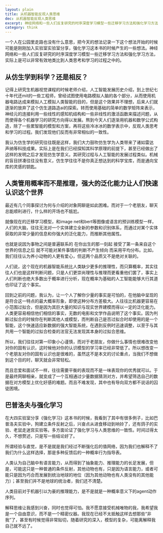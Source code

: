 ```yaml
---
layout: plain
title: 从机器智能反观人类思维
dec: 从机器智能反观人类思维
excerpt: 神经网络和一些人们反复研究的时序深度学习模型一些迁移学习方法和强化学习方法，实际上是可以非常有效地类比到人类思考和学习的过程之中的。
category: think
---
```


一个人在公园里走路也没有什么意思，把今天的想法记录一下这个想法开始的时候可能是刚刚加入实验室实验室分享，强化学习这本书的时候产生的一些想法。神经网络和一些人们反复研究的时序深度学习模型一些迁移学习方法和强化学习方法，实际上是可以非常有效地类比到人类思考和学习的过程之中的。

## 从仿生学到科学？还是相反？

记得上研究生机器视觉课程的时候老师介绍，人工智能发展历史介绍，到上世纪七十年代还mit的一些工程师，曾经试图使用电路模拟人脑的各个部分，从而使用机器电路达成来模拟人工模拟人类智能的目的，但是这个效果并不理想，后来人们就逐渐的放弃了这个仿生道路造ai的探索。转而使用基础的简单的数学矩阵来表示，神经元的连接利用一些线性的感知机结构和一些非线性的激活函数来描述问题，从而使得各个机器学习的研究方向得以发展。熬到今天人们逐渐用机器和数学公式构造，除了一些累智能的模型和方案，再将这些冷冰冰的数学表示中，反观人类思考和学习的过程。我们发现他们反而有非常相似的一致性。

我认为仿生学的研究往往既是这样，我们大力鼓吹仿生学为人类带来了诸如雷达 声纳等科技成果。实际上是在我们已经探知其科学原理的前提下，甚至已经做出了这样的发明之后才发现仿生学意义。其研究过程与人工智能的发展过程类似。机械的盲目拼凑往往没有意义，仿生学往往不是你真正想达到的科学宝库，而是通向宝库的灵感的钥匙。

## 人类管用概率而不是推理，强大的泛化能力让人们快速认识这个世界

最近有几个同事探讨为何与介绍的对象网聊是如此困难。而对于一个老朋友，聊天总能顺利进行，什么样的开场也不尴尬。

就像现在的迁移学习模型，和image net和bert等图像或语言的预训练模型一样，人们的大脑，往往无法对一个实体建立全新的参数和识别体系，而通过对某个实体获取的非常少量的信息和你强大的泛化能力，而推断其他属性。

也就是说因为事物之间是普遍联系的 在你出生的那一刻起 接受了第一条来自这个世界的信息之后 就不可能对某件事情的判断不产生倾向 而采用平均分布。比如，我们往往认为养小动物的人更有爱心，但这两个品质又不是绝对关联的。

人们说，这个现在的机器智能系统比人类缺少更多的推理性，而只算概率，其实往往人们也是这样判断问题，只是人们更崇尚理性与推理而更看重他们罢了，事实上人们判断也绝大多数出于概率进行分析，现在概率为基础的人工智能能够大行其道也印证了这个事实。

回到之前的问题，我认为，让一个人了解你少量的事实是可怕的，在他脑中呈现的是符合这一特点的最大概率形象，即使这种分布方差极大。人往往比机器更容易在小范围过拟合，但是因为其巨大量的知识与现实世界建模而得以一定的泛化能力。人类更容易相信他们相信的事实，无数的电影和文学作品说明了这个事实。因为判断过拟合的时候你在判断其他人或模型，而判断自己是否过拟合时却使用的是一个智能，这个快速适应新数据的强大智能系统，在遇到反例时迅速调整，以至于与其共用一个智能的过拟合检查的法官无法发现其本身的过拟合思维。

所以，我们往往对第一印象小心谨慎，而对于老朋友，你做什么事情也很难改变他对你的固有认识，这时候他对你的认识模型的学习率已经非常低了。所以想改变一个老朋友对你的固有认识也是很难的，虽然这不是本文的讨论重点，当我们不想做到这个目的时，聊天就会非常轻松。

而且恋爱和面试不一样，往往需要平衡的表现而不是一味表现你的优秀就可以。于是最终网聊相亲，就变成了一个互相通过少量数据猜测对方，并希望筛选自己的数据在对方模型上优化好感的难题。而且不难发现，其中也有导向双方都不说话的囚徒困境。

## 巴普洛夫与强化学习

在大四实验室分享《强化学习》这本书的时候，我看到了其中有很多例子，比如巴普洛夫实验中，狗建立条件反射之后，兴奋点从进食移动到响铃了，还有鸽子的实验、老鼠走迷宫实验等。多方面论证了强化学习与人类思维的一致性。时间过得太久，不想赘述，只是写一些结论好了。

所谓经验与直觉，是不是就是我们经过不断强化后的值网络，因为我们也解释不了我们为什么这样选择，那是多种反馈后的一种概率行为指导表。

人类认为自己脑中有语言能力，从而得到了抽象能力、推理能力的长足发展，但是，可能这只是一种普通的条件反射，其他动物也有，只是因为语言能力，或者可能只是因为巧合而发展到统治地球的地位（因为其他动物也有人类没有的其他能力）；甚至我们并不是地球的统治者，我们还不清楚。

人类目前对于机器引以为豪的推理能力，是不是就是一种概率意义下的agent动作序列。

解释思维让我感到兴奋，同时也觉得可怕。我不愿意接受机械唯物的我，我希望我是一个自由意识，而不是一个精密仪器。我现在已经不太抵触这样去想那些“非我”了，甚至有时候觉得非常贴切，随着研究的深入，模型的复杂，可能离解释我自己就不远了。

